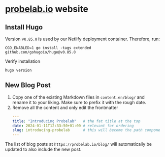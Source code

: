 # [probelab.io](https://probelab.io) website

## Install Hugo

Version `v0.85.0` is used by our Netlify deployment container. Therefore, run:

```shell
CGO_ENABLED=1 go install -tags extended github.com/gohugoio/hugo@v0.85.0
```

Verify installation

```shell
hugo version
```

## New Blog Post

1. Copy one of the existing Markdown files in `content.en/blog/` and rename it to your liking. Make sure to prefix it with the rough date.
2. Remove all the content and only edit the frontmatter
   ```yml
   ---
   title: "Introducing Probelab"   # the fat title at the top
   date: 2024-01-11T12:33:50+01:00 # relevant for ordering
   slug: introducing-probelab      # this will become the path component 
   ---
   ```

The list of blog posts at `https://probelab.io/blog/` will automatically be updated to also include the new post. 
